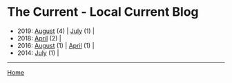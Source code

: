 # The Current - Local Current Blog

  * 2019: 
      [August](./the-current-local-current-blog-2019-08.md) (4) | 
      [July](./the-current-local-current-blog-2019-07.md) (1) | 
  * 2018: 
      [April](./the-current-local-current-blog-2018-04.md) (2) | 
  * 2016: 
      [August](./the-current-local-current-blog-2016-08.md) (1) | 
      [April](./the-current-local-current-blog-2016-04.md) (1) | 
  * 2014: 
      [July](./the-current-local-current-blog-2014-07.md) (1) | 

----

[Home](../)
